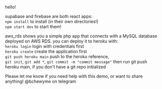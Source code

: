 hello!

supabase and firebase are both react apps:<br>
`npm install` to install (in their own directories!)<br>
`npm start dev` to start them!


aws_rds shows you a simple php app that connects with a MySQL database deployed on AWS RDS.
you can deploy it to heroku with:<br>
`heroku login` login with credentials first<br>
`heroku create` create the application first<br>
`git push heroku main` push to the heroku reference,<br> `git init`, `git add *`, `git commit -m "commit message"` then run git push heroku main, if you don't have a git repo initialized

Please let me know if you need help with this demo, or want to share anything!
@bchewyme on telegram
